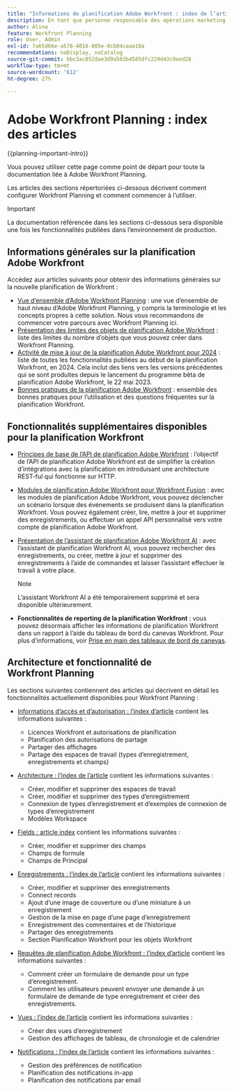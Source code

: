 ```yaml
---
title: "Informations de planification Adobe Workfront : index de l’article"
description: En tant que personne responsable des opérations marketing, vous pouvez utiliser Adobe Workfront Planning pour organiser le travail de toutes vos équipes au cours du cycle de vie marketing. Les articles de cette section expliquent comment configurer la fonctionnalités de planification et comment commencer à les utiliser dans le cadre de vos opérations de gestion de campagne.
author: Alina
feature: Workfront Planning
role: User, Admin
exl-id: 7a65d66e-a578-4016-805e-0cb04caaa18a
recommendations: noDisplay, noCatalog
source-git-commit: bbc3ac852dae3d9a503b4585dfc229d43c9aed28
workflow-type: tm+mt
source-wordcount: '612'
ht-degree: 27%

---
```


# Adobe Workfront Planning : index des articles


{{planning-important-intro}}

Vous pouvez utiliser cette page comme point de départ pour toute la documentation liée à Adobe Workfront Planning.

Les articles des sections répertoriées ci-dessous décrivent comment configurer Workfront Planning et comment commencer à l’utiliser.

<!--consider removing the IMPORTANT below after GA-->

>[!IMPORTANT]
>
>La documentation référencée dans les sections ci-dessous sera disponible une fois les fonctionnalités publiées dans l’environnement de production.

## Informations générales sur la planification Adobe Workfront

Accédez aux articles suivants pour obtenir des informations générales sur la nouvelle planification de Workfront :

* [Vue d’ensemble d’Adobe Workfront Planning](/help/quicksilver/planning/general/planning-overview.md) : une vue d’ensemble de haut niveau d’Adobe Workfront Planning, y compris la terminologie et les concepts propres à cette solution. Nous vous recommandons de commencer votre parcours avec Workfront Planning ici.
* [Présentation des limites des objets de planification Adobe Workfront](/help/quicksilver/planning/general/limitations-overview.md) : liste des limites du nombre d’objets que vous pouvez créer dans Workfront Planning.
* [Activité de mise à jour de la planification Adobe Workfront pour 2024](/help/quicksilver/planning/general/release-activity.md) : liste de toutes les fonctionnalités publiées au début de la planification Workfront, en 2024. Cela inclut des liens vers les versions précédentes qui se sont produites depuis le lancement du programme bêta de planification Adobe Workfront, le 22 mai 2023.
* [Bonnes pratiques de la planification Adobe Workfront](/help/quicksilver/planning/general/planning-best-practices.md) : ensemble des bonnes pratiques pour l’utilisation et des questions fréquentes sur la planification Workfront.

## Fonctionnalités supplémentaires disponibles pour la planification Workfront

* [Principes de base de l’API de planification Adobe Workfront](/help/quicksilver/planning/general/planning-api-basics.md) : l’objectif de l’API de planification Adobe Workfront est de simplifier la création d’intégrations avec la planification en introduisant une architecture REST-ful qui fonctionne sur HTTP.

* [Modules de planification Adobe Workfront pour Workfront Fusion](/help/quicksilver/workfront-fusion/apps-and-their-modules/workfront-planning-modules.md) : avec les modules de planification Adobe Workfront, vous pouvez déclencher un scénario lorsque des événements se produisent dans la planification Workfront. Vous pouvez également créer, lire, mettre à jour et supprimer des enregistrements, ou effectuer un appel API personnalisé vers votre compte de planification Adobe Workfront.

* [Présentation de l’assistant de planification Adobe Workfront AI](/help/quicksilver/planning/general/planning-ai-assistant-overview.md) : avec l’assistant de planification Workfront AI, vous pouvez rechercher des enregistrements, ou créer, mettre à jour et supprimer des enregistrements à l’aide de commandes et laisser l’assistant effectuer le travail à votre place.

  >[!NOTE]
  >
  >    L’assistant Workfront AI a été temporairement supprimé et sera disponible ultérieurement.

* **Fonctionnalités de reporting de la planification Workfront** : vous pouvez désormais afficher les informations de planification Workfront dans un rapport à l’aide du tableau de bord du canevas Workfront. Pour plus d’informations, voir [Prise en main des tableaux de bord de canevas](/help/quicksilver/reports-and-dashboards/canvas-dashboards/manage-canvas-dashboards/get-started-canvas-dashboards.md).

## Architecture et fonctionnalité de Workfront Planning

Les sections suivantes contiennent des articles qui décrivent en détail les fonctionnalités actuellement disponibles pour Workfront Planning :

* [Informations d’accès et d’autorisation : l’index d’article](/help/quicksilver/planning/access/access-information.md) contient les informations suivantes :

   * Licences Workfront et autorisations de planification
   * Planification des autorisations de partage
   * Partager des affichages
   * Partage des espaces de travail (types d’enregistrement, enregistrements et champs)

* [Architecture : l’index de l’article](/help/quicksilver/planning/architecture/architecture-information.md) contient les informations suivantes :

   * Créer, modifier et supprimer des espaces de travail
   * Créer, modifier et supprimer des types d’enregistrement
   * Connexion de types d’enregistrement et d’exemples de connexion de types d’enregistrement
   * Modèles Workspace

* [Fields : article index](/help/quicksilver/planning/fields/fields-information.md) contient les informations suivantes :

   * Créer, modifier et supprimer des champs
   * Champs de formule
   * Champs de Principal

* [Enregistrements : l’index de l’article](/help/quicksilver/planning/records/records-information.md) contient les informations suivantes :

   * Créer, modifier et supprimer des enregistrements
   * Connect records
   * Ajout d’une image de couverture ou d’une miniature à un enregistrement
   * Gestion de la mise en page d’une page d’enregistrement
   * Enregistrement des commentaires et de l’historique
   * Partager des enregistrements
   * Section Planification Workfront pour les objets Workfront

* [Requêtes de planification Adobe Workfront : l’index d’article](/help/quicksilver/planning/requests/requests-article-index.md) contient les informations suivantes :

   * Comment créer un formulaire de demande pour un type d’enregistrement.
   * Comment les utilisateurs peuvent envoyer une demande à un formulaire de demande de type enregistrement et créer des enregistrements.

* [Vues : l’index de l’article](/help/quicksilver/planning/views/views-information.md) contient les informations suivantes :

   * Créer des vues d’enregistrement
   * Gestion des affichages de tableau, de chronologie et de calendrier

* [Notifications : l’index de l’article](/help/quicksilver/planning/notifications/notifications-information.md) contient les informations suivantes :

   * Gestion des préférences de notification
   * Planification des notifications in-app
   * Planification des notifications par email

